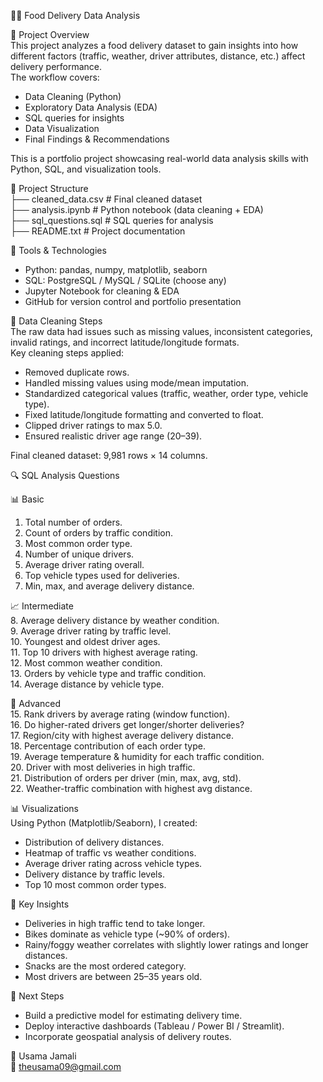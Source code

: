 🚴‍♂️ Food Delivery Data Analysis  

📌 Project Overview  
This project analyzes a food delivery dataset to gain insights into how different factors (traffic, weather, driver attributes, distance, etc.) affect delivery performance.  
The workflow covers:  
- Data Cleaning (Python)  
- Exploratory Data Analysis (EDA)  
- SQL queries for insights  
- Data Visualization  
- Final Findings & Recommendations  

This is a portfolio project showcasing real-world data analysis skills with Python, SQL, and visualization tools.  

📂 Project Structure  
├── cleaned_data.csv           # Final cleaned dataset  
├── analysis.ipynb             # Python notebook (data cleaning + EDA)  
├── sql_questions.sql          # SQL queries for analysis  
├── README.txt                 # Project documentation  

🔧 Tools & Technologies  
- Python: pandas, numpy, matplotlib, seaborn  
- SQL: PostgreSQL / MySQL / SQLite (choose any)  
- Jupyter Notebook for cleaning & EDA  
- GitHub for version control and portfolio presentation  

🧹 Data Cleaning Steps  
The raw data had issues such as missing values, inconsistent categories, invalid ratings, and incorrect latitude/longitude formats.  
Key cleaning steps applied:  
- Removed duplicate rows.  
- Handled missing values using mode/mean imputation.  
- Standardized categorical values (traffic, weather, order type, vehicle type).  
- Fixed latitude/longitude formatting and converted to float.  
- Clipped driver ratings to max 5.0.  
- Ensured realistic driver age range (20–39).  

Final cleaned dataset: 9,981 rows × 14 columns.  

🔍 SQL Analysis Questions  

📊 Basic  
1. Total number of orders.  
2. Count of orders by traffic condition.  
3. Most common order type.  
4. Number of unique drivers.  
5. Average driver rating overall.  
6. Top vehicle types used for deliveries.  
7. Min, max, and average delivery distance.  

📈 Intermediate  
8. Average delivery distance by weather condition.  
9. Average driver rating by traffic level.  
10. Youngest and oldest driver ages.  
11. Top 10 drivers with highest average rating.  
12. Most common weather condition.  
13. Orders by vehicle type and traffic condition.  
14. Average distance by vehicle type.  

🧠 Advanced  
15. Rank drivers by average rating (window function).  
16. Do higher-rated drivers get longer/shorter deliveries?  
17. Region/city with highest average delivery distance.  
18. Percentage contribution of each order type.  
19. Average temperature & humidity for each traffic condition.  
20. Driver with most deliveries in high traffic.  
21. Distribution of orders per driver (min, max, avg, std).  
22. Weather-traffic combination with highest avg distance.  

📊 Visualizations  
Using Python (Matplotlib/Seaborn), I created:  
- Distribution of delivery distances.  
- Heatmap of traffic vs weather conditions.  
- Average driver rating across vehicle types.  
- Delivery distance by traffic levels.  
- Top 10 most common order types.  

📑 Key Insights  
- Deliveries in high traffic tend to take longer.  
- Bikes dominate as vehicle type (~90% of orders).  
- Rainy/foggy weather correlates with slightly lower ratings and longer distances.  
- Snacks are the most ordered category.  
- Most drivers are between 25–35 years old.  

🚀 Next Steps  
- Build a predictive model for estimating delivery time.  
- Deploy interactive dashboards (Tableau / Power BI / Streamlit).  
- Incorporate geospatial analysis of delivery routes.  

👤 Usama Jamali  
📧 theusama09@gmail.com  

